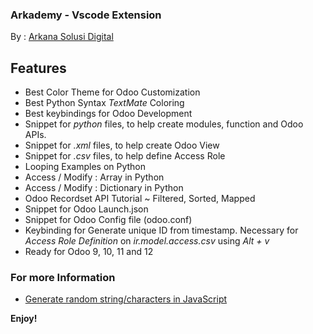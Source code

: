 ###  Arkademy - Vscode Extension

By : [Arkana Solusi Digital
](https://arkana.co.id)

## Features
- Best Color Theme for Odoo Customization
- Best Python Syntax *TextMate* Coloring 
- Best keybindings for Odoo Development
- Snippet for *python* files, to help create modules, function and Odoo APIs.
- Snippet for *.xml* files, to help create Odoo View
- Snippet for *.csv* files, to help define Access Role
- Looping Examples on Python
- Access / Modify : Array in Python
- Access / Modify : Dictionary in Python
- Odoo Recordset API Tutorial ~ Filtered, Sorted, Mapped 
- Snippet for Odoo Launch.json
- Snippet for Odoo Config file (odoo.conf)
- Keybinding for Generate unique ID from timestamp. Necessary for _Access Role Definition_ on *ir.model.access.csv* using *Alt + v*
- Ready for Odoo 9, 10, 11 and 12

### For more Information

* [Generate random string/characters in JavaScript
](https://stackoverflow.com/questions/1349404/generate-random-string-characters-in-javascript)

**Enjoy!**


